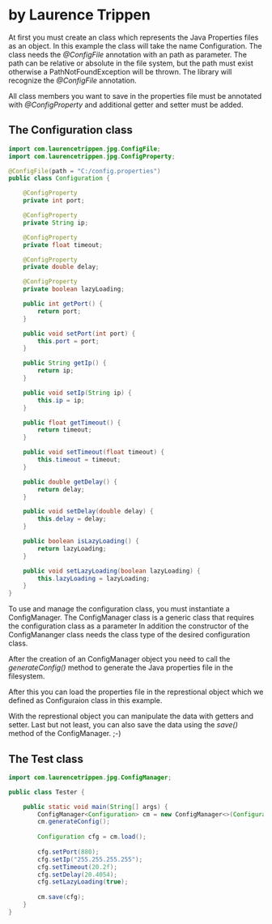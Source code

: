 # by Laurence Trippen

At first you must create an class which represents the 
Java Properties files as an object. In this example the class will take the name Configuration.
The class needs the *@ConfigFile* annotation with an path as parameter.
The path can be relative or absolute in the file system, but the path
must exist otherwise a PathNotFoundException will be thrown.
The library will recognize the *@ConfigFile* annotation.

All class members you want to save in the properties file must be annotated
with *@ConfigProperty* and additional getter and setter must be added.

## The Configuration class

```java
import com.laurencetrippen.jpg.ConfigFile;
import com.laurencetrippen.jpg.ConfigProperty;

@ConfigFile(path = "C:/config.properties")
public class Configuration {

	@ConfigProperty
	private int port;

	@ConfigProperty
	private String ip;

	@ConfigProperty
	private float timeout;

	@ConfigProperty
	private double delay;

	@ConfigProperty
	private boolean lazyLoading;

	public int getPort() {
		return port;
	}

	public void setPort(int port) {
		this.port = port;
	}

	public String getIp() {
		return ip;
	}

	public void setIp(String ip) {
		this.ip = ip;
	}

	public float getTimeout() {
		return timeout;
	}

	public void setTimeout(float timeout) {
		this.timeout = timeout;
	}

	public double getDelay() {
		return delay;
	}

	public void setDelay(double delay) {
		this.delay = delay;
	}

	public boolean isLazyLoading() {
		return lazyLoading;
	}

	public void setLazyLoading(boolean lazyLoading) {
		this.lazyLoading = lazyLoading;
	}
}
```

To use and manage the configuration class, you must instantiate a ConfigManager.
The ConfigManager class is a generic class that requires the configuration class as a parameter
In addition the constructor of the ConfigMananger class needs the class type 
of the desired configuration class.

After the creation of an ConfigManager object you need to call the
*generateConfig()* method to generate the Java properties file in
the filesystem.

After this you can load the properties file in the represtional object
which we defined as Configuraion class in this example.

With the represtional object you can manipulate the data with getters and setter. 
Last but not least, you can also save the data using the *save()* method
of the ConfigManager. ;-)

## The Test class
```java
import com.laurencetrippen.jpg.ConfigManager;

public class Tester {

	public static void main(String[] args) {
		ConfigManager<Configuration> cm = new ConfigManager<>(Configuration.class);
		cm.generateConfig();
		
		Configuration cfg = cm.load();
		
		cfg.setPort(880);
		cfg.setIp("255.255.255.255");
		cfg.setTimeout(20.2f);
		cfg.setDelay(20.4054);
		cfg.setLazyLoading(true);
		
		cm.save(cfg);
	}
}
```
